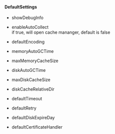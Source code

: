 #### DefaultSettings

* showDebugInfo

* enableAutoCollect  
  if true, will open cache mananger, default is false

* defaultEncoding

* memoryAutoGCTime

* maxMemoryCacheSize
  
* diskAutoGCTime
  
* maxDiskCacheSize

* diskCacheRelativeDir

* defaultTimeout

* defaultRetry

* defaultDiskExpireDay

* defaultCertificateHandler